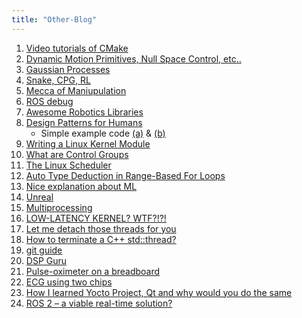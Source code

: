 ```yaml
---
title: "Other-Blog"
---
```


1. [Video tutorials of CMake](https://www.youtube.com/playlist?list=PLK6MXr8gasrGmIiSuVQXpfFuE1uPT615s)
2. [Dynamic Motion Primitives, Null Space Control, etc..](https://studywolf.wordpress.com/site-index/)
3. [Gaussian Processes](https://distill.pub/2019/visual-exploration-gaussian-processes/)
4. [Snake, CPG, RL](https://www.sartoretti.science/research.html)
5. [Mecca of Maniupulation](http://arm.eecs.umich.edu/#projects)
6. [ROS debug](https://dav.ee/blog/notes/archives/898)
7. [Awesome Robotics Libraries](http://jslee02.github.io/awesome-robotics-libraries/)
8. [Design Patterns for Humans](https://roadmap.sh/guides/design-patterns-for-humans#creational-design-patterns) 
    * Simple example code [(a)](https://github.com/pezy/DesignPatterns) & [(b)](https://github.com/JakubVojvoda/design-patterns-cpp)
9. [Writing a Linux Kernel Module](http://derekmolloy.ie/writing-a-linux-kernel-module-part-1-introduction/)
10. [What are Control Groups](https://www.kernel.org/doc/Documentation/cgroup-v1/cgroups.txt)
11. [The Linux Scheduler](https://www.linuxjournal.com/article/3910)
12. [Auto Type Deduction in Range-Based For Loops](https://blog.petrzemek.net/2016/08/17/auto-type-deduction-in-range-based-for-loops/)
13. [Nice explanation about ML](https://www.sagargv.com/blog/)
14. [Unreal](https://www.dariomazzanti.com/)
15. [Multiprocessing](https://www.shreya-shankar.com/multiprocessing-intro/)
16. [LOW-LATENCY KERNEL? WTF?!?!](https://sevencapitalsins.wordpress.com/2007/08/10/low-latency-kernel-wtf/)
17. [Let me detach those threads for you](https://medium.com/@vgasparyan1995/let-me-detach-those-threads-for-you-2de014b26394)
18. [How to terminate a C++ std::thread?](https://www.bo-yang.net/2017/11/19/cpp-kill-detached-thread)
19. [git guide](https://sethrobertson.github.io/GitFixUm/fixup.html)
20. [DSP Guru](https://dspguru.com/)
21. [Pulse-oximeter on a breadboard](https://ashishsahani.com/pulse-oximeter-on-a-breadboard/)
22. [ECG using two chips](https://ashishsahani.com/ecg-using-two-chips/)
23. [How I learned Yocto Project, Qt and why would you do the same](https://medium.com/geekculture/how-i-learned-yocto-project-and-qt-and-why-you-would-do-the-same-b030528e11f6)
24. [ROS 2 – a viable real-time solution?](https://pouya-moh.com/ros-2-a-viable-real-time-solution/)

<script defer src="https://cdn.commento.io/js/commento.js"></script>
<div id="commento"></div>